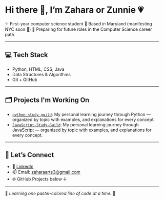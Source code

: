 # Hi there 👋, I’m Zahara or Zunnie 💗

✨ First-year computer science student 
📍 Based in Maryland (manifesting NYC soon 🗽) 
🎯 Preparing for future roles in the Computer Science career path.

---

## 💻 Tech Stack
- Python, HTML, CSS, Java
- Data Structures & Algorithms
- Git + GitHub

---

## 🗂️ Projects I'm Working On

- [`python-study-guild`](https://github.com/zahara-robinson/Python-Study-Guild): My personal learning journey through Python — organized by topic with examples, and explanations for every concept.
- [`JavaScript-Study-Guild`](https://github.com/zahara-robinson/JavaScript-Study-Guild): My personal learning journey through JavaScript — organized by topic with examples, and explanations for every concept.

---

## 💬 Let’s Connect
- 💼 [LinkedIn](https://www.linkedin.com/in/zunrah-robinson-36a12535b/)
- 📫 Email: zaharaarts3@gmail.com
- 🌐 GitHub Projects below ↓

---

🌷 *Learning one pastel-colored line of code at a time.* 🌷
